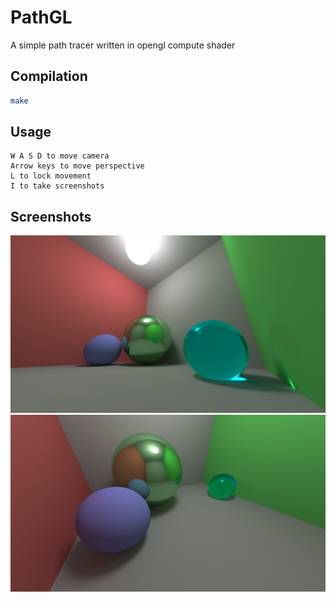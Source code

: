 # PathGL
A simple path tracer written in opengl compute shader
## Compilation
```bash
make
```
## Usage
	W A S D to move camera
	Arrow keys to move perspective
	L to lock movement
	I to take screenshots
## Screenshots
![alt text](https://raw.githubusercontent.com/AdamYuan/PathGL/master/screenshots/s1.png)
![alt text](https://raw.githubusercontent.com/AdamYuan/PathGL/master/screenshots/s2.png)
